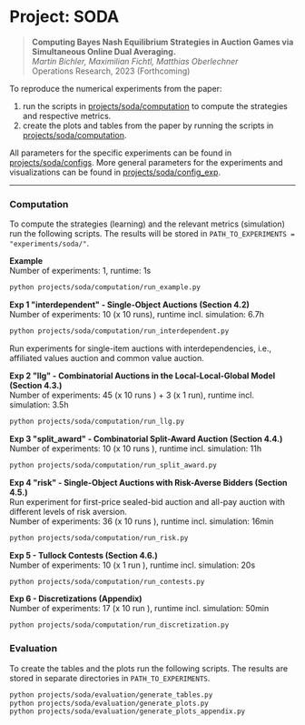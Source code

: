 # Project: SODA

>**Computing Bayes Nash Equilibrium Strategies in Auction Games via Simultaneous Online Dual Averaging.**<br>
*Martin Bichler, Maximilian Fichtl, Matthias Oberlechner*<br>
Operations Research, 2023 (Forthcoming)

To reproduce the numerical experiments from the paper:
1. run the scripts in [projects/soda/computation](./computation) to compute the strategies and respective metrics. 
2. create the plots and tables from the paper by running the scripts in  [projects/soda/computation](./evaluation).

All parameters for the specific experiments can be found in [projects/soda/configs](./configs). More general parameters for the experiments and visualizations can be found in [projects/soda/config_exp](./config_exp.py).

---
### **Computation**
To compute the strategies (learning) and the relevant metrics (simulation) run the following scripts. The results will be stored in `PATH_TO_EXPERIMENTS = "experiments/soda/"`.

**Example**<br>
Number of experiments: 1, runtime: 1s
```bash
python projects/soda/computation/run_example.py
```

**Exp 1 "interdependent" - Single-Object Auctions (Section 4.2)**<br>
Number of experiments: 10 (x 10 runs), runtime incl. simulation: 6.7h<br>
```bash
python projects/soda/computation/run_interdependent.py
```
Run experiments for single-item auctions with interdependencies, i.e., affiliated values auction and common value auction. <br>

**Exp 2 "llg" - Combinatorial Auctions in the Local-Local-Global Model (Section 4.3.)**<br>
Number of experiments: 45 (x 10 runs ) + 3 (x 1 run), runtime incl. simulation: 3.5h 
```bash
python projects/soda/computation/run_llg.py
```

**Exp 3  "split_award" - Combinatorial Split-Award Auction (Section 4.4.)** <br>
Number of experiments: 10 (x 10 runs ), runtime incl. simulation: 11h
```bash
python projects/soda/computation/run_split_award.py
```

**Exp 4 "risk" - Single-Object Auctions with Risk-Averse Bidders (Section 4.5.)** <br>
Run experiment for first-price sealed-bid auction and all-pay auction with different levels of risk aversion. <br>
Number of experiments: 36 (x 10 runs ), runtime incl. simulation: 16min
```bash
python projects/soda/computation/run_risk.py
```

**Exp 5 - Tullock Contests (Section 4.6.)**<br>
Number of experiments: 10 (x 1 run ), runtime incl. simulation: 20s
```bash
python projects/soda/computation/run_contests.py
```

**Exp 6 - Discretizations (Appendix)**<br>
Number of experiments: 17 (x 10 run ), runtime incl. simulation: 50min
```bash
python projects/soda/computation/run_discretization.py
```

### **Evaluation**
To create the tables and the plots run the following scripts.
The results are stored in separate directories in `PATH_TO_EXPERIMENTS`.
```bash
python projects/soda/evaluation/generate_tables.py
python projects/soda/evaluation/generate_plots.py
python projects/soda/evaluation/generate_plots_appendix.py
```

